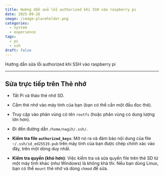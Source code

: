 ```yaml
---
title: Hướng dẫn sửa lỗi authorized khi SSH vào raspberry pi
date: 2025-09-26
image: /image-placeholder.png
categories:
  - system
  - experience
tags:
  - pi
  - ssh
draft: false
---
```


Hướng dẫn sửa lỗi authorized khi SSH vào raspberry pi

<!--more-->

---
## Sửa trực tiếp trên Thẻ nhớ

- Tắt Pi và tháo thẻ nhớ SD.
    
- Cắm thẻ nhớ vào máy tính của bạn (bạn có thể cần một đầu đọc thẻ).
    
- Truy cập vào phân vùng có tên `rootfs` (hoặc phân vùng có dung lượng lớn hơn).
    
- Đi đến đường dẫn `/home/nagih/.ssh/`.
    
- **Kiểm tra file `authorized_keys`**: Mở nó ra và đảm bảo nội dung của file `~/.ssh/id_ed25519.pub` trên máy tính của bạn được chép chính xác vào đây, trên một dòng duy nhất.
    
- **Kiểm tra quyền (khó hơn)**: Việc kiểm tra và sửa quyền file trên thẻ SD từ một máy tính khác (như Windows) là không khả thi. Nếu bạn dùng Linux, bạn có thể `mount` thẻ nhớ và dùng `chmod` để sửa.